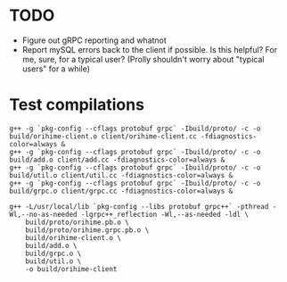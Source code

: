 # TODO

- Figure out gRPC reporting and whatnot
- Report mySQL errors back to the client if possible. Is this helpful?
  For me, sure, for a typical user? (Prolly shouldn't worry about
  "typical users" for a while)

# Test compilations

```
g++ -g `pkg-config --cflags protobuf grpc` -Ibuild/proto/ -c -o build/orihime-client.o client/orihime-client.cc -fdiagnostics-color=always & 
g++ -g `pkg-config --cflags protobuf grpc` -Ibuild/proto/ -c -o build/add.o client/add.cc -fdiagnostics-color=always & 
g++ -g `pkg-config --cflags protobuf grpc` -Ibuild/proto/ -c -o build/util.o client/util.cc -fdiagnostics-color=always & 
g++ -g `pkg-config --cflags protobuf grpc` -Ibuild/proto/ -c -o build/grpc.o client/grpc.cc -fdiagnostics-color=always & 

g++ -L/usr/local/lib `pkg-config --libs protobuf grpc++` -pthread -Wl,--no-as-needed -lgrpc++_reflection -Wl,--as-needed -ldl \
	build/proto/orihime.pb.o \
    build/proto/orihime.grpc.pb.o \
    build/orihime-client.o \
    build/add.o \
    build/grpc.o \
    build/util.o \
	-o build/orihime-client
```
